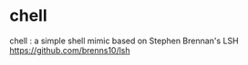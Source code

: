 # chell
chell : a simple shell mimic based on Stephen Brennan's LSH https://github.com/brenns10/lsh
